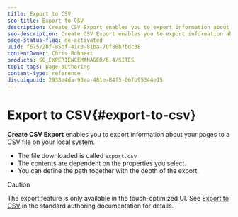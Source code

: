 ```yaml
---
title: Export to CSV
seo-title: Export to CSV
description: Create CSV Export enables you to export information about your pages to a CSV file on your local system.
seo-description: Create CSV Export enables you to export information about your pages to a CSV file on your local system.
page-status-flag: de-activated
uuid: f67572bf-85bf-41c3-81ba-70f80b7bdc38
contentOwner: Chris Bohnert
products: SG_EXPERIENCEMANAGER/6.4/SITES
topic-tags: page-authoring
content-type: reference
discoiquuid: 2933e4da-93ea-481e-84f5-06fb95344e15
---
```


# Export to CSV{#export-to-csv}

**Create CSV Export** enables you to export information about your pages to a CSV file on your local system.

* The file downloaded is called `export.csv`
* The contents are dependent on the properties you select.
* You can define the path together with the depth of the export.

>[!CAUTION]
>
>The export feature is only available in the touch-optimized UI. See [Export to CSV](/help/sites-authoring/csv-export.md) in the standard authoring documentation for details.

